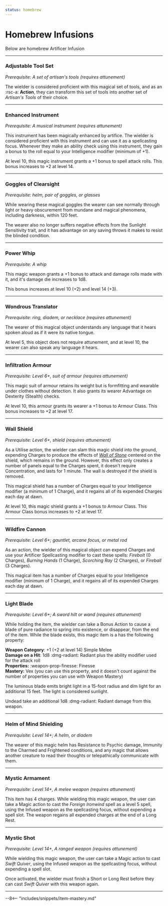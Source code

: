 ```yaml
---
status: homebrew
---
```


# Homebrew Infusions

Below are homebrew Artificer Infusion

---

### Adjustable Tool Set

*Prerequisite: A set of artisan's tools (requires attunement)*

The wielder is considered proficient with this magical set of tools, and as an :rsc-a: **Action**, they can transform this set of tools into another set of *Artisan's Tools* of their choice.

---

### Enhanced Instrument

*Prerequisite: A musical instrument (requires attunement)*

This instrument has been magically enhanced by artifice. The wielder is considered proficient with this instrument and can use it as a spellcasting focus. Whenever they make an ability check using this instrument, they gain a bonus to the roll equal to your Intelligence modifier (minimum of +1).

At level 10, this magic instrument grants a +1 bonus to spell attack rolls. This bonus increases to +2 at level 14.

---

### Goggles of Clearsight

*Prerequisite: helm, pair of goggles, or glasses*

While wearing these magical goggles the wearer can see normally through light or heavy obscurement from mundane and magical phenomena, including darkness, within 120 feet.

The wearer also no longer suffers negative effects from the Sunlight Sensitivity trait, and it has advantage on any saving throws it makes to resist the blinded condition.

---

### Power Whip

*Prerequisite: A whip*

This magic weapon grants a +1 bonus to attack and damage rolls made with it, and it's damage die increases to 1d8.

This bonus increases at level 10 (+2) and level 14 (+3).

---

### Wondrous Translator

*Prerequisite: ring, diadem, or necklace (requires attunement)*

The wearer of this magical object understands any language that it hears spoken aloud as if it were its native tongue.

At level 5, this object does not require attunement, and at level 10, the wearer can also speak any language it hears.

---

### Infiltration Armour

*Prerequisite: Level 6+, suit of armour (requires attunement)*

This magic suit of armour retains its weight but is formfitting and wearable under clothes without detection. It also grants its wearer Advantage on Dexterity (Stealth) checks.

At level 10, this armour grants its wearer a +1 bonus to Armour Class. This bonus increases to +2 at level 17.

---

### Wall Shield

*Prerequisite: Level 6+, shield (requires attunement)*

As a Utilise action, the wielder can slam this magic shield into the ground, expending Charges to produce the effects of *[Wall of Stone](../../spells/description/core/level-5.md#wall-of-stone)* centered on the shield, which remains in the ground. However, this effect only creates a number of panels equal to the Charges spent, it doesn't require Concentration, and lasts for 1 minute. The wall is destroyed if the shield is removed.

This magical shield has a number of Charges equal to your Intelligence modifier (a minimum of 1 Charge), and it regains all of its expended Charges each day at dawn.

At level 10, this magic shield grants a +1 bonus to Armour Class. This Armour Class bonus increases to +2 at level 17.

---

### Wildfire Cannon

*Prerequisite: Level 6+; gauntlet, arcane focus, or metal rod*

As an action, the wielder of this magical object can expend Charges and use your Artificer Spellcasting modifier to cast these spells: *Firebolt* (0 Charges), *Burning Hands* (1 Charge), *Scorching Ray* (2 Charges), or *Fireball* (3 Charges).

This magical item has a number of Charges equal to your Intelligence modifier (minimum of 1 Charge), and it regains all of its expended Charges each day at dawn.

---

### Light Blade

*Prerequisite: Level 6+; A sword hilt or wand (requires attunement)*

While holding the item, the wielder can take a Bonus Action to cause a blade of pure radiance to spring into existence, or disappear, from the end of the item. While the blade exists, this magic item is a has the following property:

**Weapon Category**: +1 (+2 at level 14) Simple Melee  
**Damage on a Hit**: 1d8 :dmg-radiant: Radiant plus the ability modifier used for the attack roll  
**Properties:** :weapon-prop-finesse: Finesse  
**Mastery:** Vex (you can use this property, and it doesn't count against the number of properties you can use with Weapon Mastery)

The luminous blade emits bright light in a 15-foot radius and dim light for an additional 15 feet. The light is considered sunlight.

Undead take an additional 1d8 :dmg-radiant: Radiant damage from this weapon.

---

### Helm of Mind Shielding

*Prerequisite: Level 14+; A helm, or diadem*

The wearer of this magic helm has Resistance to Psychic damage, Immunity to the Charmed and Frightened conditions, and any magic that allows another creature to read their thoughts or telepathically communicate with them.

---

### Mystic Armament

*Prerequisite: Level 14+, A melee weapon (requires attunement)*

This item has 4 charges. While wielding this magic weapon, the user can take a Magic action to cast the *Foreign Ironwind* spell as a level 5 spell, using the Infused weapon as the spellcasting focus, without expending a spell slot. The weapon regains all expended charges at the end of a Long Rest.

---

### Mystic Shot

*Prerequisite: Level 14+, A ranged weapon (requires attunement)*

While wielding this magic weapon, the user can take a Magic action to cast *Swift Quiver*, using the Infused weapon as the spellcasting focus, without expending a spell slot.

Once activated, the wielder must finish a Short or Long Rest before they can cast *Swift Quiver* with this weapon again.

---

--8<-- "includes/snippets/item-mastery.md"

